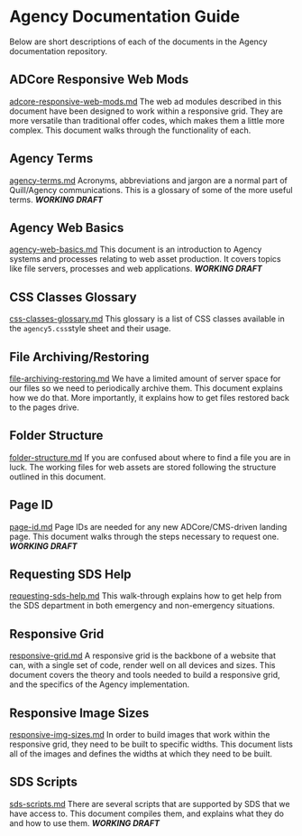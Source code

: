 # Agency Documentation Guide
Below are short descriptions of each of the documents in the Agency documentation repository.

## ADCore Responsive Web Mods 
[adcore-responsive-web-mods.md](https://github.com/agency-quill/agency-project-files/tree/master/documentation/adcore-responsive-web-mods.md)
The web ad modules described in this document have been designed to work within a responsive grid. They are more versatile than traditional offer codes, which makes them a little more complex. This document walks through the functionality of each.

## Agency Terms 
[agency-terms.md](https://github.com/agency-quill/agency-project-files/tree/master/documentation/agency-terms.md)
Acronyms, abbreviations and jargon are a normal part of Quill/Agency communications. This is a glossary of some of the more useful terms. ___WORKING DRAFT___

## Agency Web Basics 
[agency-web-basics.md](https://github.com/agency-quill/agency-project-files/tree/master/documentation/agency-web-basics.md)
This document is an introduction to Agency systems and processes relating to web asset production. It covers topics like file servers, processes and web applications. ___WORKING DRAFT___

## CSS Classes Glossary 
[css-classes-glossary.md](https://github.com/agency-quill/agency-project-files/tree/master/documentation/css-classes-glossary.md)
This glossary is a list of CSS classes available in the `agency5.css`style sheet and their usage.

## File Archiving/Restoring 
[file-archiving-restoring.md](https://github.com/agency-quill/agency-project-files/tree/master/documentation/file-archiving-restoring.md)
We have a limited amount of server space for our files so we need to periodically archive them. This document explains how we do that. More importantly, it explains how to get files restored back to the pages drive.

## Folder Structure 
[folder-structure.md](https://github.com/agency-quill/agency-project-files/tree/master/documentation/folder-structure.md)
If you are confused about where to find a file you are in luck. The working files for web assets are stored following the structure outlined in this document.

## Page ID 
[page-id.md](https://github.com/agency-quill/agency-project-files/tree/master/documentation/page-id.md)
Page IDs are needed for any new ADCore/CMS-driven landing page. This document walks through the steps necessary to request one. ___WORKING DRAFT___

## Requesting SDS Help 
[requesting-sds-help.md](https://github.com/agency-quill/agency-project-files/tree/master/documentation/requesting-sds-help.md)
This walk-through explains how to get help from the SDS department in both emergency and non-emergency situations.

## Responsive Grid 
[responsive-grid.md](https://github.com/agency-quill/agency-project-files/tree/master/documentation/responsive-grid.md)
A responsive grid is the backbone of a website that can, with a single set of code, render well on all devices and sizes. This document covers the theory and tools needed to build a responsive grid, and the specifics of the Agency implementation.

## Responsive Image Sizes 
[responsive-img-sizes.md](https://github.com/agency-quill/agency-project-files/tree/master/documentation/responsive-img-sizes.md)
In order to build images that work within the responsive grid, they need to be built to specific widths. This document lists all of the images and defines the widths at which they need to be built.

## SDS Scripts 
[sds-scripts.md](https://github.com/agency-quill/agency-project-files/tree/master/documentation/sds-scripts.md)
There are several scripts that are supported by SDS that we have access to. This document compiles them, and explains what they do and how to use them. ___WORKING DRAFT___